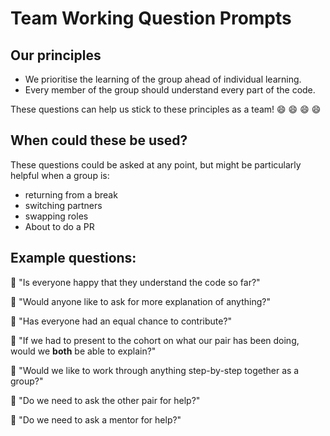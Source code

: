 # Team Working Question Prompts

## Our principles

* We prioritise the learning of the group ahead of individual learning.
* Every member of the group should understand every part of the code.

These questions can help us stick to these principles as a team! :smile: :smile: :smile: :smile:

## When could these be used?

These questions could be asked at any point, but might be particularly helpful when a group is:

* returning from a break
* switching partners
* swapping roles
* About to do a PR

## Example questions:

:speech_balloon: "Is everyone happy that they understand the code so far?"

:speech_balloon: "Would anyone like to ask for more explanation of anything?"

:speech_balloon: "Has everyone had an equal chance to contribute?"

:speech_balloon: "If we had to present to the cohort on what our pair has been doing, would we **both** be able to explain?"

:speech_balloon: "Would we like to work through anything step-by-step together as a group?"

:speech_balloon: "Do we need to ask the other pair for help?"

:speech_balloon: "Do we need to ask a mentor for help?"
